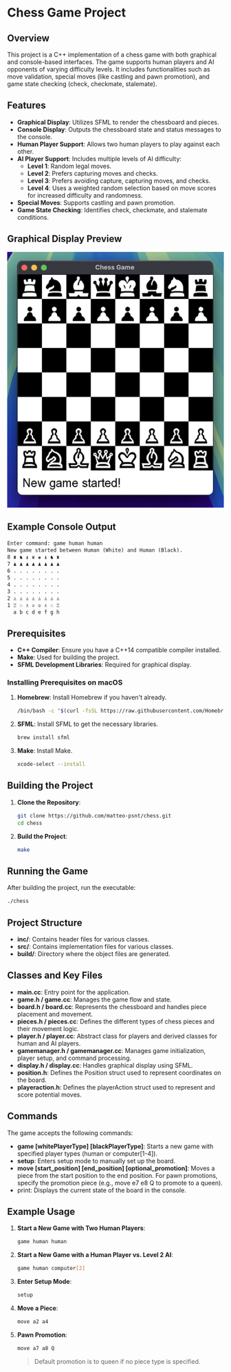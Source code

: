 # Chess Game Project

## Overview

This project is a C++ implementation of a chess game with both graphical and console-based interfaces. The game supports human players and AI opponents of varying difficulty levels. It includes functionalities such as move validation, special moves (like castling and pawn promotion), and game state checking (check, checkmate, stalemate).

## Features

- **Graphical Display**: Utilizes SFML to render the chessboard and pieces.
- **Console Display**: Outputs the chessboard state and status messages to the console.
- **Human Player Support**: Allows two human players to play against each other.
- **AI Player Support**: Includes multiple levels of AI difficulty:
  - **Level 1**: Random legal moves.
  - **Level 2**: Prefers capturing moves and checks.
  - **Level 3**: Prefers avoiding capture, capturing moves, and checks.
  - **Level 4**: Uses a weighted random selection based on move scores for increased difficulty and randomness.
- **Special Moves**: Supports castling and pawn promotion.
- **Game State Checking**: Identifies check, checkmate, and stalemate conditions.

## Graphical Display Preview

![Chess Game](docs/window_preview.png)

## Example Console Output

```plaintext
Enter command: game human human
New game started between Human (White) and Human (Black).
8 ♜ ♞ ♝ ♛ ♚ ♝ ♞ ♜ 
7 ♟ ♟ ♟ ♟ ♟ ♟ ♟ ♟ 
6 . . . . . . . . 
5 . . . . . . . . 
4 . . . . . . . . 
3 . . . . . . . . 
2 ♙ ♙ ♙ ♙ ♙ ♙ ♙ ♙ 
1 ♖ ♘ ♗ ♕ ♔ ♗ ♘ ♖ 
  a b c d e f g h
```

## Prerequisites

- **C++ Compiler**: Ensure you have a C++14 compatible compiler installed.
- **Make**: Used for building the project.
- **SFML Development Libraries**: Required for graphical display.

### Installing Prerequisites on macOS

1. **Homebrew**: Install Homebrew if you haven't already.

   ```sh
   /bin/bash -c "$(curl -fsSL https://raw.githubusercontent.com/Homebrew/install/HEAD/install.sh)"
   ```

2. **SFML**: Install SFML to get the necessary libraries.

   ```sh
   brew install sfml
   ```

3. **Make**: Install Make.

   ```sh
   xcode-select --install
   ```

## Building the Project

1. **Clone the Repository**:

   ```sh
   git clone https://github.com/matteo-psnt/chess.git
   cd chess
   ```

2. **Build the Project**:

   ```sh
   make
   ```

## Running the Game

After building the project, run the executable:

```sh
./chess
```

## Project Structure

- **inc/**: Contains header files for various classes.
- **src/**: Contains implementation files for various classes.
- **build/**: Directory where the object files are generated.

## Classes and Key Files

- **main.cc**: Entry point for the application.
- **game.h / game.cc**: Manages the game flow and state.
- **board.h / board.cc**: Represents the chessboard and handles piece placement and movement.
- **pieces.h / pieces.cc**: Defines the different types of chess pieces and their movement logic.
- **player.h / player.cc**: Abstract class for players and derived classes for human and AI players.
- **gamemanager.h / gamemanager.cc**: Manages game initialization, player setup, and command processing.
- **display.h / display.cc**: Handles graphical display using SFML.
- **position.h**: Defines the Position struct used to represent coordinates on the board.
- **playeraction.h**: Defines the playerAction struct used to represent and score potential moves.

## Commands

The game accepts the following commands:

- **game [whitePlayerType] [blackPlayerType]**: Starts a new game with specified player types (human or computer[1-4]).
- **setup**: Enters setup mode to manually set up the board.
- **move [start_position] [end_position] [optional_promotion]**: Moves a piece from the start position to the end position. For pawn promotions, specify the promotion piece (e.g., move e7 e8 Q to promote to a queen).
- print: Displays the current state of the board in the console.

## Example Usage

1. **Start a New Game with Two Human Players**:

   ```sh
   game human human
   ```

2. **Start a New Game with a Human Player vs. Level 2 AI**:

   ```sh
   game human computer[2]
   ```

3. **Enter Setup Mode**:

   ```sh
   setup
   ```

4. **Move a Piece**:

   ```sh
   move a2 a4
   ```

5. **Pawn Promotion**:

   ```sh
   move a7 a8 Q
   ```

   > Default promotion is to queen if no piece type is specified.
